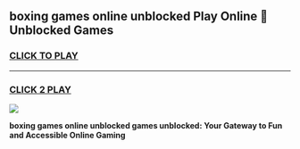
## boxing games online unblocked Play Online 👋 Unblocked Games
<h3>
<a href="https://premium.freeplayer.one?title=boxing_games_online_unblocked&ref=19F">CLICK TO PLAY</a></h3>
<hr>

<h3>
<a href="https://premium.freeplayer.one?title=boxing_games_online_unblocked&ref=19F">CLICK 2 PLAY</a>
  
</h3>

<a href="https://premium.freeplayer.one?title=boxing_games_online_unblocked&ref=19F"><img src="https://clearcache.store/games.png"></a>


**boxing games online unblocked games unblocked: Your Gateway to Fun and Accessible Online Gaming**
